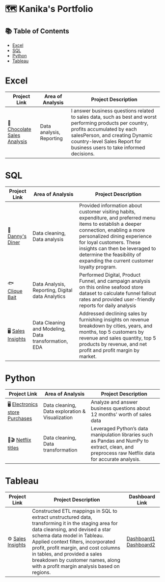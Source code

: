 # 🗺 Kanika's Portfolio

## 📚 Table of Contents
- [Excel](#Excel)
- [SQL](#SQL)
- [Python](#Python)
- [Tableau](#Tableau)

# Excel

| Project Link | Area of Analysis | Project Description | 
|---|---|---|
| 🍫 [Chocolate Sales Analysis](https://github.com/Kanikamittal99/Excel-DataAnalysis/tree/master/ChocolateSalesAnalysis) | Data analysis, Reporting | I answer business questions related to sales data, such as best and worst performing products per country, profits accumulated by each salesPerson, and creating Dynamic country-level Sales Report for business users to take informed decisions. | 



# SQL

| Project Link | Area of Analysis | Project Description | 
|---|---|---|
| 🍜 [Danny's Diner](https://github.com/Kanikamittal99/8-week-sql-challenge/blob/main/Dannys_diner/README.md) | Data cleaning, Data analysis | Provided information about customer visiting habits, expenditure, and preferred menu items to establish a deeper connection, enabling a more personalized dining experience for loyal customers. These insights can then be leveraged to determine the feasibility of expanding the current customer loyalty program. | 
| 🐟 [Clique Bait](https://github.com/Kanikamittal99/8-week-sql-challenge/blob/main/Clique%20Bait/README.md) | Data Analysis, Reporting, Digital data Analytics | Performed Digital, Product Funnel, and campaign analysis on this online seafood store dataset to calculate funnel fallout rates and provided user-friendly reports for daily analysis | 
| 🖥️ [Sales Insights](https://github.com/Kanikamittal99/SalesInsights_SQL_Tableau/blob/master/Sales%20Insights/README.md) | Data Cleaning and Modeling, Data transformation, EDA | Addressed declining sales by furnishing insights on revenue breakdown by cities, years, and months, top 5 customers by revenue and sales quantity, top 5 products by revenue, and net profit and profit margin by market. | 

# Python

| Project Link | Area of Analysis | Project Description | 
|---|---|---|
| 🖥️ [Electronics store Purchases](https://github.com/Kanikamittal99/Electronics_Store_Purchases/blob/main/README.md) | Data cleaning, Data exploration & Visualization |Analyze and answer business questions about 12 months' worth of sales data| 
| 🍿🎬 [Netflix titles](https://github.com/Kanikamittal99/Netflix_Data_cleaning/blob/master/README.md) | Data cleaning, Data transformation | Leveraged Python’s data manipulation libraries such as Pandas and NumPy to extract, clean, and preprocess raw Netflix data for accurate analysis.| 

# Tableau

| Project Link | Project Description | Dashboard Link |
|---|---|---|
| ⚙️ [Sales Insights](https://github.com/Kanikamittal99/SalesInsights_SQL_Tableau/blob/master/Sales%20Insights/README.md) | Constructed ETL mappings in SQL to extract unstructured data, transforming it in the staging area for data cleansing, and devised a star schema data model in Tableau. Applied context filters, incorporated profit, profit margin, and cost columns in tables, and provided a sales breakdown by customer names, along with a profit margin analysis based on regions. | [Dashboard1](https://public.tableau.com/views/SalesInsightsforQubixHardwarev1/Dashboard-RevenueAnalysis?:language=en-US&:display_count=n&:origin=viz_share_link) [Dashboard2](https://public.tableau.com/views/SalesInsightsforQubixHardware/Dashboard-ProfitAnalysis?:language=en-US&:display_count=n&:origin=viz_share_link) |
